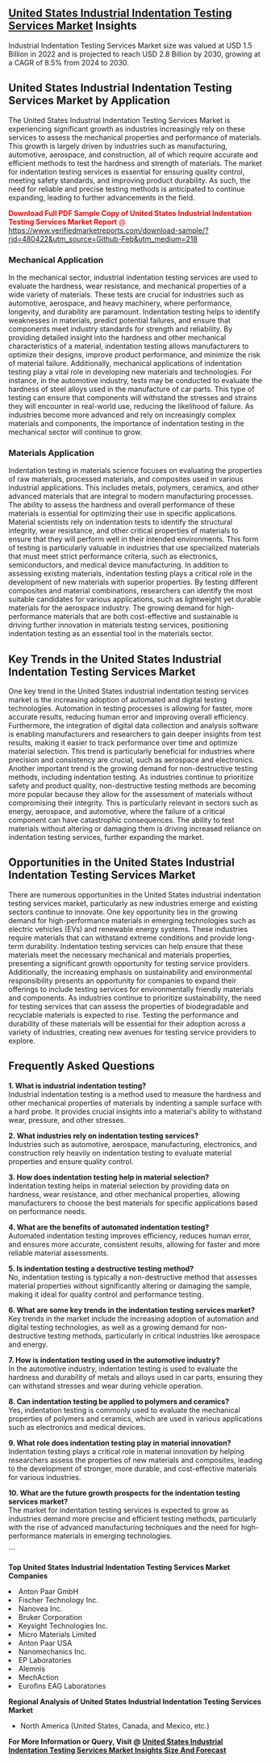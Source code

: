 <h2><a href="https://www.verifiedmarketreports.com/download-sample/?rid=480422&amp;utm_source=Github-Feb&amp;utm_medium=218" target="_blank">United States Industrial Indentation Testing Services Market</a> Insights</h2><p>Industrial Indentation Testing Services Market size was valued at USD 1.5 Billion in 2022 and is projected to reach USD 2.8 Billion by 2030, growing at a CAGR of 8.5% from 2024 to 2030.</p><p> <h2>United States Industrial Indentation Testing Services Market by Application</h2> <p>The United States Industrial Indentation Testing Services Market is experiencing significant growth as industries increasingly rely on these services to assess the mechanical properties and performance of materials. This growth is largely driven by industries such as manufacturing, automotive, aerospace, and construction, all of which require accurate and efficient methods to test the hardness and strength of materials. The market for indentation testing services is essential for ensuring quality control, meeting safety standards, and improving product durability. As such, the need for reliable and precise testing methods is anticipated to continue expanding, leading to further advancements in the field. <p><span class=""><span style="color: #ff0000;"><strong>Download Full PDF Sample Copy of United States Industrial Indentation Testing Services Market Report</strong> @ </span><a href="https://www.verifiedmarketreports.com/download-sample/?rid=480422&amp;utm_source=Github-Feb&amp;utm_medium=218" target="_blank">https://www.verifiedmarketreports.com/download-sample/?rid=480422&amp;utm_source=Github-Feb&amp;utm_medium=218</a></span></p></p> <h3>Mechanical Application</h3> <p>In the mechanical sector, industrial indentation testing services are used to evaluate the hardness, wear resistance, and mechanical properties of a wide variety of materials. These tests are crucial for industries such as automotive, aerospace, and heavy machinery, where performance, longevity, and durability are paramount. Indentation testing helps to identify weaknesses in materials, predict potential failures, and ensure that components meet industry standards for strength and reliability. By providing detailed insight into the hardness and other mechanical characteristics of a material, indentation testing allows manufacturers to optimize their designs, improve product performance, and minimize the risk of material failure. Additionally, mechanical applications of indentation testing play a vital role in developing new materials and technologies. For instance, in the automotive industry, tests may be conducted to evaluate the hardness of steel alloys used in the manufacture of car parts. This type of testing can ensure that components will withstand the stresses and strains they will encounter in real-world use, reducing the likelihood of failure. As industries become more advanced and rely on increasingly complex materials and components, the importance of indentation testing in the mechanical sector will continue to grow.</p> <h3>Materials Application</h3> <p>Indentation testing in materials science focuses on evaluating the properties of raw materials, processed materials, and composites used in various industrial applications. This includes metals, polymers, ceramics, and other advanced materials that are integral to modern manufacturing processes. The ability to assess the hardness and overall performance of these materials is essential for optimizing their use in specific applications. Material scientists rely on indentation tests to identify the structural integrity, wear resistance, and other critical properties of materials to ensure that they will perform well in their intended environments. This form of testing is particularly valuable in industries that use specialized materials that must meet strict performance criteria, such as electronics, semiconductors, and medical device manufacturing. In addition to assessing existing materials, indentation testing plays a critical role in the development of new materials with superior properties. By testing different composites and material combinations, researchers can identify the most suitable candidates for various applications, such as lightweight yet durable materials for the aerospace industry. The growing demand for high-performance materials that are both cost-effective and sustainable is driving further innovation in materials testing services, positioning indentation testing as an essential tool in the materials sector.</p> <h2>Key Trends in the United States Industrial Indentation Testing Services Market</h2> <p>One key trend in the United States industrial indentation testing services market is the increasing adoption of automated and digital testing technologies. Automation in testing processes is allowing for faster, more accurate results, reducing human error and improving overall efficiency. Furthermore, the integration of digital data collection and analysis software is enabling manufacturers and researchers to gain deeper insights from test results, making it easier to track performance over time and optimize material selection. This trend is particularly beneficial for industries where precision and consistency are crucial, such as aerospace and electronics. Another important trend is the growing demand for non-destructive testing methods, including indentation testing. As industries continue to prioritize safety and product quality, non-destructive testing methods are becoming more popular because they allow for the assessment of materials without compromising their integrity. This is particularly relevant in sectors such as energy, aerospace, and automotive, where the failure of a critical component can have catastrophic consequences. The ability to test materials without altering or damaging them is driving increased reliance on indentation testing services, further expanding the market.</p> <h2>Opportunities in the United States Industrial Indentation Testing Services Market</h2> <p>There are numerous opportunities in the United States industrial indentation testing services market, particularly as new industries emerge and existing sectors continue to innovate. One key opportunity lies in the growing demand for high-performance materials in emerging technologies such as electric vehicles (EVs) and renewable energy systems. These industries require materials that can withstand extreme conditions and provide long-term durability. Indentation testing services can help ensure that these materials meet the necessary mechanical and materials properties, presenting a significant growth opportunity for testing service providers. Additionally, the increasing emphasis on sustainability and environmental responsibility presents an opportunity for companies to expand their offerings to include testing services for environmentally friendly materials and components. As industries continue to prioritize sustainability, the need for testing services that can assess the properties of biodegradable and recyclable materials is expected to rise. Testing the performance and durability of these materials will be essential for their adoption across a variety of industries, creating new avenues for testing service providers to explore.</p> <h2>Frequently Asked Questions</h2> <p><b>1. What is industrial indentation testing?</b><br> Industrial indentation testing is a method used to measure the hardness and other mechanical properties of materials by indenting a sample surface with a hard probe. It provides crucial insights into a material's ability to withstand wear, pressure, and other stresses.</p> <p><b>2. What industries rely on indentation testing services?</b><br> Industries such as automotive, aerospace, manufacturing, electronics, and construction rely heavily on indentation testing to evaluate material properties and ensure quality control.</p> <p><b>3. How does indentation testing help in material selection?</b><br> Indentation testing helps in material selection by providing data on hardness, wear resistance, and other mechanical properties, allowing manufacturers to choose the best materials for specific applications based on performance needs.</p> <p><b>4. What are the benefits of automated indentation testing?</b><br> Automated indentation testing improves efficiency, reduces human error, and ensures more accurate, consistent results, allowing for faster and more reliable material assessments.</p> <p><b>5. Is indentation testing a destructive testing method?</b><br> No, indentation testing is typically a non-destructive method that assesses material properties without significantly altering or damaging the sample, making it ideal for quality control and performance testing.</p> <p><b>6. What are some key trends in the indentation testing services market?</b><br> Key trends in the market include the increasing adoption of automation and digital testing technologies, as well as a growing demand for non-destructive testing methods, particularly in critical industries like aerospace and energy.</p> <p><b>7. How is indentation testing used in the automotive industry?</b><br> In the automotive industry, indentation testing is used to evaluate the hardness and durability of metals and alloys used in car parts, ensuring they can withstand stresses and wear during vehicle operation.</p> <p><b>8. Can indentation testing be applied to polymers and ceramics?</b><br> Yes, indentation testing is commonly used to evaluate the mechanical properties of polymers and ceramics, which are used in various applications such as electronics and medical devices.</p> <p><b>9. What role does indentation testing play in material innovation?</b><br> Indentation testing plays a critical role in material innovation by helping researchers assess the properties of new materials and composites, leading to the development of stronger, more durable, and cost-effective materials for various industries.</p> <p><b>10. What are the future growth prospects for the indentation testing services market?</b><br> The market for indentation testing services is expected to grow as industries demand more precise and efficient testing methods, particularly with the rise of advanced manufacturing techniques and the need for high-performance materials in emerging technologies.</p> ```</p><p><strong>Top United States Industrial Indentation Testing Services Market Companies</strong></p><div data-test-id=""><p><li>Anton Paar GmbH</li><li> Fischer Technology Inc.</li><li> Nanovea Inc.</li><li> Bruker Corporation</li><li> Keysight Technologies Inc.</li><li> Micro Materials Limited</li><li> Anton Paar USA</li><li> Nanomechanics Inc.</li><li> EP Laboratories</li><li> Alemnis</li><li> MechAction</li><li> Eurofins EAG Laboratories</li></p><div><strong>Regional Analysis of&nbsp;United States Industrial Indentation Testing Services Market</strong></div><ul><li dir="ltr"><p dir="ltr">North America&nbsp;(United States, Canada, and Mexico, etc.)</p></li></ul><p><strong>For More Information or Query, Visit @&nbsp;</strong><strong><a href="https://www.verifiedmarketreports.com/product/industrial-indentation-testing-services-market/?utm_source=Github-Feb&amp;utm_medium=218" target="_blank">United States Industrial Indentation Testing Services Market Insights Size And Forecast</a></strong></p></div>
